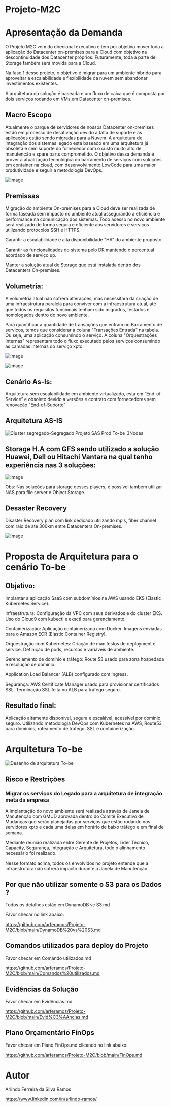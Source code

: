 # Projeto-M2C

# Apresentação da Demanda
O Projeto M2C vem do direcional executivo e tem por objetivo mover toda a aplicação do Datacenter on-premises para a Cloud com objetivo na descontinuidade dos Datacenter próprios.
Futuramente, toda a parte de Storage também será movida para a Cloud.

Na fase 1 desse projeto, o objetivo é migrar para um ambiente híbrido para aproveitar a escalabilidade e flexibilidade da nuvem sem abandonar investimentos existentes.

A arquitetura da solução é baseada e um fluxo de caixa que é composta por dois serviços rodando em VMs em Datacenter on-premises.

## Macro Escopo
Atualmente o parque de servidores de nossos Datacenter on-premises estão em processo de desativação devido a falta de suporte e as aplicações estão sendo migradas para a Nuvem.
A arquitetura de integração dos sistemas legado está baseado em uma arquitetura já obsoleta e sem suporte do fornecedor com o custo muito alto de manutenção e spare parts comprometido. 
O objetivo dessa demanda é prover a atualização tecnológica do barramento de serviços com soluções em container na cloud, com desenvolvimento LowCode para uma maior produtividade e seguir a metodologia DevOps.

![image](https://github.com/user-attachments/assets/6faa6e49-735f-4409-b9b9-337135fd3472)

## Premissas 
Migração do ambiente On-premises para a Cloud deve ser realizada de forma faseada sem impacto no ambiente atual assegurando a eficiência e performance na comunicação dos sistemas.
Todo acesso no novo ambiente será realizado de forma segura e eficiente aos servidores e serviços utilizando protocolos SSH e HTTPS. 

Garantir a escalabilidade e alta disponibilidade "HA" do ambiente proposto.

Garantir as funcionalidades do sistema pelo DR mantendo o percentual acordado de serviço up.

Manter a solução atual de Storage que está instalada dentro dos Datacenters On-premises.


## Volumetria:
A volumetria atual não sofrerá alterações, mas necessitará da criação de uma infraestrutura paralela para conviver com a infraestrutura atual, até que todos os requisitos funcionais tenham sido migrados, testados e homologados dentro do novo ambiente.

Para quantificar a quantidade de transações que entram no Barramento de serviços, temos que considerar a coluna "Transações Entrada" na tabela. Ou seja, uma aplicação consumindo o serviço.
A coluna "Orquestrações Internas" representam todo o fluxo executado pelos serviços consumindo as camadas internas do serviço xpto.

![image](https://github.com/user-attachments/assets/1e261991-6ade-48a1-b06d-9fd9f1357f74)

![image](https://github.com/user-attachments/assets/3e8d1e8e-6937-4b22-a488-72c2588134ff)


## Cenário As-Is:
Arquitetura sem escalabilidade em ambiente virtualizado, está em “End-of-Service” e obsoleto devido a versões e contrato com fornecedores sem renovação "End-of-Suporte"


## Arquitetura AS-IS
![Cluster segregado-Segregado Projeto SAS Prod To-be_3Nodes](https://github.com/user-attachments/assets/32aa705c-8fd0-4da1-b44a-967c124c8d95)


## Storage H.A com GFS sendo utilizado a solução Huawei, Dell ou Hitachi Vantara na qual tenho experiência nas 3 soluções:
![image](https://github.com/user-attachments/assets/f2a9b5a2-3368-4814-95ed-a49228ca9f4d)

Obs: Nas soluções para storage desses players, é possível tambem utilizar NAS para file server e Object Storage.

## Desaster Recovery
Disaster Recovery plan com link dedicado utilizando mpls, fiber channel com raio de até 300km entre Datacenters On-premises.

![image](https://github.com/user-attachments/assets/033c6449-92f0-412f-b2e1-7b207dc398c3)

# Proposta de Arquitetura para o cenário To-be
## Objetivo: 
Implantar a aplicação SaaS com subdomínios na AWS usando EKS (Elastic Kubernetes Service).

Infraestrutura:
Configuração da VPC com seus derivados e do cluster EKS.
Uso do Cloud9 com kubectl e eksctl para gerenciamento.

Containerização:
Aplicação containerizada com Docker.
Imagens enviadas para o Amazon ECR (Elastic Container Registry).

Orquestração com Kubernetes:
Criação de manifestos de deployment e service.
Definição de pods, recursos e variáveis de ambiente.

Gerenciamento de domínio e tráfego:
Route 53 usado para zona hospedada e resolução de domínio.

Application Load Balancer (ALB) configurado com ingress.

Segurança:
AWS Certificate Manager usado para provisionar certificados SSL.
Terminação SSL feita no ALB para tráfego seguro.

## Resultado final:
Aplicação altamente disponível, segura e escalável, acessível por domínio seguro.
Utilizando metodologia DevOps com Kubernetes na AWS, Route53 para domínios, roteamento de tráfego, SSL e containerização.



# Arquitetura To-be
![Desenho de arquitetura To-be](https://github.com/user-attachments/assets/27c4d38b-2265-4495-a7e0-9970ce5830a7)



## Risco e Restrições
### Migrar os serviços do Legado para a arquitetura de integração meta da empresa
A implantação do novo ambiente será realizada através de Janela de Manutenção com GMUD aprovada dentro do Comitê Executivo de Mudanças que serão planejadas por serviços que estão rodando nos servidores xpto e cada uma delas em horário de baixo tráfego e em final de semana.

Mediante reunião realizada entre Gerente de Projetos, Lider Técnico, Capacity, Segurança, Integração e Arquitetura, todo o alinhamento necessário foi realizado.

Nesse formato acima, todos os envolvidos no projeto entende que a infraestrutura não sofrerá impacto durante a Janela de Manutenção.

## Por que não utilizar somente o S3 para os Dados ?
Todos os detalhes estão em DynamoDB vc S3.md

Favor checar no link abaixo:

https://github.com/arferamos/Projeto-M2C/blob/main/DynamoDB%20vs%20S3.md


## Comandos utilizados para deploy do Projeto
Favor checar em Comando utilizados.md

https://github.com/arferamos/Projeto-M2C/blob/main/Comandos%20utilizados.md


## Evidências da Solução
Favor checar em Evidências.md

https://github.com/arferamos/Projeto-M2C/blob/main/Evid%C3%AAncias.md


## Plano Orçamentário FinOps
Favor checar em Plano FinOps.md clicando no link abaixo:


https://github.com/arferamos/Projeto-M2C/blob/main/FinOps.md

# Autor
Arlindo Ferreira da Silva Ramos

https://www.linkedin.com/in/arlindo-ramos/







